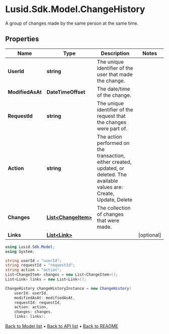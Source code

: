 # Lusid.Sdk.Model.ChangeHistory
A group of changes made by the same person at the same time.

## Properties

Name | Type | Description | Notes
------------ | ------------- | ------------- | -------------
**UserId** | **string** | The unique identifier of the user that made the change. | 
**ModifiedAsAt** | **DateTimeOffset** | The date/time of the change. | 
**RequestId** | **string** | The unique identifier of the request that the changes were part of. | 
**Action** | **string** | The action performed on the transaction, either created, updated, or deleted. The available values are: Create, Update, Delete | 
**Changes** | [**List&lt;ChangeItem&gt;**](ChangeItem.md) | The collection of changes that were made. | 
**Links** | [**List&lt;Link&gt;**](Link.md) |  | [optional] 

```csharp
using Lusid.Sdk.Model;
using System;

string userId = "userId";
string requestId = "requestId";
string action = "action";
List<ChangeItem> changes = new List<ChangeItem>();
List<Link> links = new List<Link>();

ChangeHistory changeHistoryInstance = new ChangeHistory(
    userId: userId,
    modifiedAsAt: modifiedAsAt,
    requestId: requestId,
    action: action,
    changes: changes,
    links: links);
```

[Back to Model list](../README.md#documentation-for-models) &#8226; [Back to API list](../README.md#documentation-for-api-endpoints) &#8226; [Back to README](../README.md)
